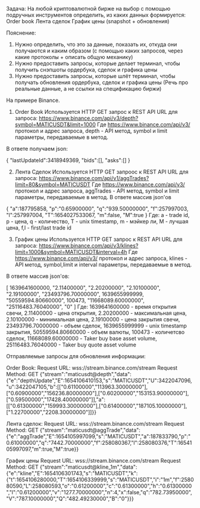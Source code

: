 Задача:
На любой криптовалютной бирже на выбор с помощью подручных инструментов определить, из каких данных формируется:
Order book
Лента сделок
График цены (snapshot + обновления)

Пояснение:
1) Нужно определить, что это за данные, показать их, откуда они получаются и каким образом (с помощью каких запросов, через какие протоколы + описать общую механику)
2) Нужно предоставить запросы, которые делает терминал, чтобы получить снэпшоты ордербука, сделок и графика цены
3) Нужно предоставить запросы, которые шлёт терминал, чтобы получать обновления ордербука, сделок и графика цены
(Речь про реальные данные, а не ссылки на спецификацию биржи)


На примере Binance. 

1. Order Book 
Используется HTTP GET запрос к REST API
URL для запроса: 
https://www.binance.com/api/v3/depth?symbol=MATICUSDT&limit=1000
Где https://www.binance.com/api/v3/ протокол и адрес запроса, depth - API метод, symbol и limit параметры, передаваемые в метод.

В ответе получаем json: 

{
"lastUpdateId":3418949369,
"bids":[],
"asks":[]
}

 
2. Лента Сделок
Используется HTTP GET запроос к REST API
URL для запроса: 
https://www.binance.com/api/v1/aggTrades?limit=80&symbol=MATICUSDT
Где https://www.binance.com/api/v3/ протокол и адрес запроса, aggTrades - API метод, symbol и limit параметры, передаваемые в метод.
В ответе массив json'ов

{
"a":187795858,
"p":"0.65900000",
"q":"939.50000000",
"f":257997003,
"l":257997004,
"T":1654027533067,
"m":false,
"M":true
}
Где: a - trade id, p - цена, q - количество, T - unix timestamp, m - мэйкер ли, M - лучшая цена, f,l - first/last trade id

3. График цены
Используется HTTP GET запрос к REST API
URL для запроса: 
https://www.binance.com/api/v3/klines?limit=1000&symbol=MATICUSDT&interval=4h
Где https://www.binance.com/api/v3/ протокол и адрес запроса, klines - API метод, symbol,limit и interval параметры, передаваемые в метод.

В ответе массив json'ов:

[
1639641600000,
"2.11400000",
"2.20200000",
"2.10100000",
"2.19100000",
"23493796.70000000",
1639655999999,
"50559594.80660000",
100473,
"11668089.60000000",
"25116483.76040000",
"0"
]
Где: 1639641600000 - время открытия свечи, 2.11400000 - цена открытия, 2.20200000 - максимальная цена, 2.10100000 - минимальная цена, 2.19100000 - цена закрытия свечи, 23493796.70000000 - объем сделок, 1639655999999 - unix timestamp закрытия, 50559594.80660000 - объем валюты, 100473 - количетсво сделок, 11668089.60000000 - Taker buy base asset volume, 25116483.76040000 - Taker buy quote asset volume


Отправляемые запросы для обновления информации: 

Order Book:
Request URL: wss://stream.binance.com/stream
Request Method: GET
{"stream":"maticusdt@depth","data":{"e":"depthUpdate","E":1654106410153,"s":"MATICUSDT","U":3422047096,"u":3422047105,"b":[["0.61100000","113963.30000000"],["0.60900000","156236.80000000"],["0.60200000","153153.90000000"],["0.59500000","17428.40000000"]],"a":[["0.61300000","159993.30000000"],["0.61400000","187105.10000000"],["1.22700000","2208.30000000"]]}}	


Лента сделок: 
Request URL: wss://stream.binance.com/stream
Request Method: GET
{"stream":"maticusdt@aggTrade","data":{"e":"aggTrade","E":1654105997099,"s":"MATICUSDT","a":187833790,"p":"0.61000000","q":"7442.70000000","f":258080367,"l":258080376,"T":1654105997097,"m":true,"M":true}}	

График цены
Request URL: wss://stream.binance.com/stream
Request Method: GET
{"stream":"maticusdt@kline_1m","data":{"e":"kline","E":1654106301743,"s":"MATICUSDT","k":{"t":1654106280000,"T":1654106339999,"s":"MATICUSDT","i":"1m","f":258080590,"L":258080593,"o":"0.61200000","c":"0.61300000","h":"0.61300000","l":"0.61200000","v":"1277.70000000","n":4,"x":false,"q":"782.73950000","V":"787.10000000","Q":"482.49230000","B":"0"}}}	
